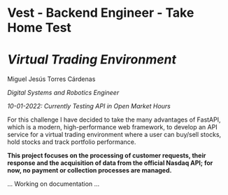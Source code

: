 # Vest - Backend Engineer - Take Home Test
# _Virtual Trading Environment_
Miguel Jesús Torres Cárdenas

_Digital Systems and Robotics Engineer_

_10-01-2022: Currently Testing API in Open Market Hours_

For this challenge I have decided to take the many advantages of FastAPI, which is a modern, high-performance web framework, to develop an API service for a virtual trading environment where a user can buy/sell stocks, hold stocks and track portfolio performance. 

__This project focuses on the processing of customer requests, their response and the acquisition of data from the official Nasdaq API; for now, no payment or collection processes are managed.__


...
Working on documentation
...